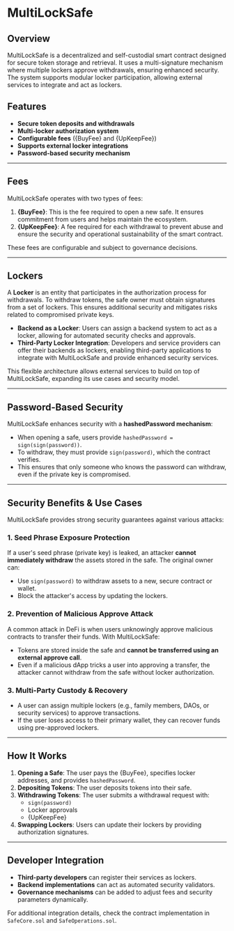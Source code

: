 # MultiLockSafe

## Overview
MultiLockSafe is a decentralized and self-custodial smart contract designed for secure token storage and retrieval. It uses a multi-signature mechanism where multiple lockers approve withdrawals, ensuring enhanced security. The system supports modular locker participation, allowing external services to integrate and act as lockers.

## Features
- **Secure token deposits and withdrawals**
- **Multi-locker authorization system**
- **Configurable fees** ({BuyFee} and {UpKeepFee})
- **Supports external locker integrations**
- **Password-based security mechanism**

---

## Fees
MultiLockSafe operates with two types of fees:

1. **{BuyFee}**: This is the fee required to open a new safe. It ensures commitment from users and helps maintain the ecosystem.
2. **{UpKeepFee}**: A fee required for each withdrawal to prevent abuse and ensure the security and operational sustainability of the smart contract.

These fees are configurable and subject to governance decisions.

---

## Lockers
A **Locker** is an entity that participates in the authorization process for withdrawals. To withdraw tokens, the safe owner must obtain signatures from a set of lockers. This ensures additional security and mitigates risks related to compromised private keys.

- **Backend as a Locker**: Users can assign a backend system to act as a locker, allowing for automated security checks and approvals.
- **Third-Party Locker Integration**: Developers and service providers can offer their backends as lockers, enabling third-party applications to integrate with MultiLockSafe and provide enhanced security services.

This flexible architecture allows external services to build on top of MultiLockSafe, expanding its use cases and security model.

---

## Password-Based Security
MultiLockSafe enhances security with a **hashedPassword mechanism**:
- When opening a safe, users provide `hashedPassword = sign(sign(password))`.
- To withdraw, they must provide `sign(password)`, which the contract verifies.
- This ensures that only someone who knows the password can withdraw, even if the private key is compromised.

---

## Security Benefits & Use Cases
MultiLockSafe provides strong security guarantees against various attacks:

### 1. **Seed Phrase Exposure Protection**
If a user's seed phrase (private key) is leaked, an attacker **cannot immediately withdraw** the assets stored in the safe. The original owner can:
- Use `sign(password)` to withdraw assets to a new, secure contract or wallet.
- Block the attacker's access by updating the lockers.

### 2. **Prevention of Malicious Approve Attack**
A common attack in DeFi is when users unknowingly approve malicious contracts to transfer their funds. With MultiLockSafe:
- Tokens are stored inside the safe and **cannot be transferred using an external approve call**.
- Even if a malicious dApp tricks a user into approving a transfer, the attacker cannot withdraw from the safe without locker authorization.

### 3. **Multi-Party Custody & Recovery**
- A user can assign multiple lockers (e.g., family members, DAOs, or security services) to approve transactions.
- If the user loses access to their primary wallet, they can recover funds using pre-approved lockers.

---

## How It Works
1. **Opening a Safe**: The user pays the {BuyFee}, specifies locker addresses, and provides `hashedPassword`.
2. **Depositing Tokens**: The user deposits tokens into their safe.
3. **Withdrawing Tokens**: The user submits a withdrawal request with:
   - `sign(password)`
   - Locker approvals
   - {UpKeepFee}
4. **Swapping Lockers**: Users can update their lockers by providing authorization signatures.

---

## Developer Integration
- **Third-party developers** can register their services as lockers.
- **Backend implementations** can act as automated security validators.
- **Governance mechanisms** can be added to adjust fees and security parameters dynamically.

For additional integration details, check the contract implementation in `SafeCore.sol` and `SafeOperations.sol`.

